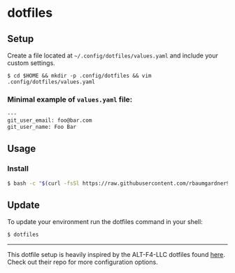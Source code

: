 # dotfiles

## Setup

Create a file located at `~/.config/dotfiles/values.yaml` and include
your custom settings.

```
$ cd $HOME && mkdir -p .config/dotfiles && vim .config/dotfiles/values.yaml
```

### Minimal example of `values.yaml` file:
```bash
---
git_user_email: foo@bar.com
git_user_name: Foo Bar
```

## Usage

### Install
```bash
$ bash -c "$(curl -fsSl https://raw.githubusercontent.com/rbaumgardner93/dotfiles/main/bin/dotfiles)"

```

## Update


To update your environment run the dotfiles command in your shell:
```bash
$ dotfiles
```

- - -

This dotfile setup is heavily inspired by the ALT-F4-LLC dotfiles found [here](https://github.com/ALT-F4-LLC/dotfiles).
Check out their repo for more configuration options.
